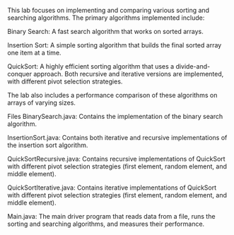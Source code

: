This lab focuses on implementing and comparing various sorting and searching algorithms. The primary algorithms implemented include:

Binary Search: A fast search algorithm that works on sorted arrays.

Insertion Sort: A simple sorting algorithm that builds the final sorted array one item at a time.

QuickSort: A highly efficient sorting algorithm that uses a divide-and-conquer approach. Both recursive and iterative versions are implemented, with different pivot selection strategies.

The lab also includes a performance comparison of these algorithms on arrays of varying sizes.

Files
BinarySearch.java: Contains the implementation of the binary search algorithm.

InsertionSort.java: Contains both iterative and recursive implementations of the insertion sort algorithm.

QuickSortRecursive.java: Contains recursive implementations of QuickSort with different pivot selection strategies (first element, random element, and middle element).

QuickSortIterative.java: Contains iterative implementations of QuickSort with different pivot selection strategies (first element, random element, and middle element).

Main.java: The main driver program that reads data from a file, runs the sorting and searching algorithms, and measures their performance.
